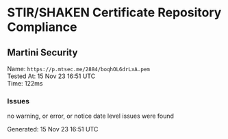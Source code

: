 # STIR/SHAKEN Certificate Repository Compliance

## Martini Security

Name: `https://p.mtsec.me/2884/boqhOL6drLxA.pem`\
Tested At: 15 Nov 23 16:51 UTC\
Time: 122ms

### Issues

no warning, or error, or notice date level issues were found

Generated: 15 Nov 23 16:51 UTC